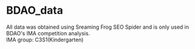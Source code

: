 # BDAO_data
All data was obtained using Sreaming Frog SEO Spider and is only used in BDAO's IMA competition analysis.
<br>
IMA group: C3S1(Kindergarten)
